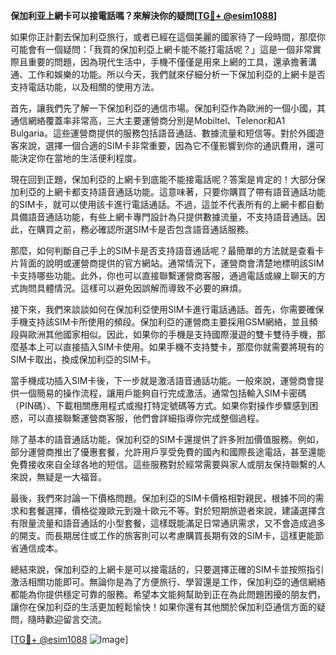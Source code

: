 **保加利亚上網卡可以接電話嗎？來解決你的疑問[[TG💪+ @esim1088](https://t.me/s/esim1088)]**

如果你正計劃去保加利亞旅行，或者已經在這個美麗的國家待了一段時間，那麼你可能會有一個疑問：「我買的保加利亞上網卡能不能打電話呢？」這是一個非常實際且重要的問題，因為現代生活中，手機不僅僅是用來上網的工具，還承擔著溝通、工作和娛樂的功能。所以今天，我們就來仔細分析一下保加利亞的上網卡是否支持電話功能，以及相關的使用方法。

首先，讓我們先了解一下保加利亞的通信市場。保加利亞作為歐洲的一個小國，其通信網絡覆蓋率非常高，三大主要運營商分別是Mobiltel、Telenor和A1 Bulgaria。這些運營商提供的服務包括語音通話、數據流量和短信等。對於外國遊客來說，選擇一個合適的SIM卡非常重要，因為它不僅影響到你的通訊費用，還可能決定你在當地的生活便利程度。

現在回到正題，保加利亞的上網卡到底能不能接電話呢？答案是肯定的！大部分保加利亞的上網卡都支持語音通話功能。這意味著，只要你購買了帶有語音通話功能的SIM卡，就可以使用該卡進行電話通話。不過，這並不代表所有的上網卡都自動具備語音通話功能，有些上網卡專門設計為只提供數據流量，不支持語音通話。因此，在購買之前，務必確認所選SIM卡是否包含語音通話服務。

那麼，如何判斷自己手上的SIM卡是否支持語音通話呢？最簡單的方法就是查看卡片背面的說明或運營商提供的官方網站。通常情況下，運營商會清楚地標明該SIM卡支持哪些功能。此外，你也可以直接聯繫運營商客服，通過電話或線上聊天的方式詢問具體情況。這樣可以避免因誤解而導致不必要的麻煩。

接下來，我們來談談如何在保加利亞使用SIM卡進行電話通話。首先，你需要確保手機支持該SIM卡所使用的頻段。保加利亞的運營商主要採用GSM網絡，並且頻段與歐洲其他國家相似。因此，如果你的手機是支持國際漫遊的雙卡雙待手機，那麼基本上可以直接插入SIM卡使用。如果手機不支持雙卡，那麼你就需要將現有的SIM卡取出，換成保加利亞的SIM卡。

當手機成功插入SIM卡後，下一步就是激活語音通話功能。一般來說，運營商會提供一個簡易的操作流程，讓用戶能夠自行完成激活。通常包括輸入SIM卡密碼（PIN碼）、下載相關應用程式或撥打特定號碼等方式。如果你對操作步驟感到困惑，可以直接聯繫運營商客服，他們會詳細指導你完成整個過程。

除了基本的語音通話功能，保加利亞的SIM卡還提供了許多附加價值服務。例如，部分運營商推出了優惠套餐，允許用戶享受免費的國內和國際長途電話，甚至還能免費接收來自全球各地的短信。這些服務對於經常需要與家人或朋友保持聯繫的人來說，無疑是一大福音。

最後，我們來討論一下價格問題。保加利亞的SIM卡價格相對親民，根據不同的需求和套餐選擇，價格從幾歐元到幾十歐元不等。對於短期旅遊者來說，建議選擇含有限量流量和語音通話的小型套餐，這樣既能滿足日常通訊需求，又不會造成過多的開支。而長期居住或工作的旅客則可以考慮購買長期有效的SIM卡，這樣更能節省通信成本。

總結來說，保加利亞的上網卡是可以接電話的，只要選擇正確的SIM卡並按照指引激活相關功能即可。無論你是為了方便旅行、學習還是工作，保加利亞的通信網絡都能為你提供穩定可靠的服務。希望本文能夠幫助到正在為此問題困擾的朋友們，讓你在保加利亞的生活更加輕鬆愉快！如果你還有其他關於保加利亞通信方面的疑問，隨時歡迎留言交流。

[[TG💪+ @esim1088](https://t.me/s/esim1088) ![Image](https://i.postimg.cc/4NQfJmqS/Snipaste-2025-05-13-00-14-12.png)]